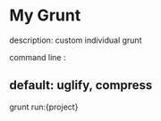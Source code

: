 My Grunt
========
description:
custom individual grunt

command line :

## default: uglify, compress ##
grunt run:{project}


